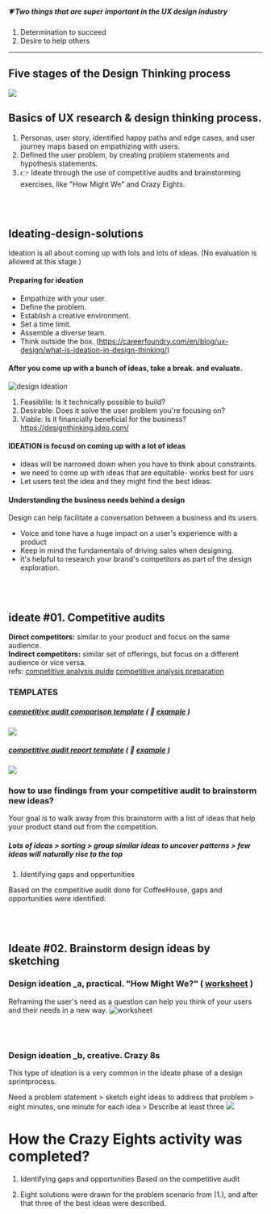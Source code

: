 ##### :heartpulse:  Two things that are super important in the UX design industry
1. Determination to succeed 
2. Desire to help others


___

## Five stages of the Design Thinking process
![ ](./images/ux-design-process.jpg)


## Basics of UX research & design thinking process. 
1. Personas, user story, identified happy paths and edge cases, and user journey maps based on empathizing with users.
2. Defined the user problem, by creating problem statements and hypothesis statements. 
3. :point_right: Ideate through the use of competitive audits and brainstorming exercises, like "How Might We" and Crazy Eights. 

<br/><br/>
## Ideating-design-solutions
Ideation is all about coming up with lots and lots of ideas. (No evaluation is allowed at this stage.)
#### Preparing for ideation
- Empathize with your user. 
- Define the problem. 
- Establish a creative environment.
- Set a time limit.
- Assemble a diverse team. 
- Think outside the box. (https://careerfoundry.com/en/blog/ux-design/what-is-ideation-in-design-thinking/)

####  After you come up with a bunch of ideas, take a break. and evaluate.
![design ideation](./images/DT-3-Design_Thinking.svg) 
1. Feasiblile: Is it technically possible to build? 
2. Desirable: Does it solve the user problem you're focusing on? 
3. Viable: Is it financially beneficial for the business? <br/>https://designthinking.ideo.com/

#### IDEATION is focusd on coming up with a lot of ideas
- ideas will be narrowed down when you have to think about constraints.
- we need to come up with ideas that are equitable- works best for usrs
- Let users test the idea and they might find the best ideas.

####  Understanding the business needs behind a design
Design can help facilitate a conversation between a business and its users.
- Voice and tone have a huge impact on a user's experience with a product
- Keep in mind the fundamentals of driving sales when designing.
- it's helpful to research your brand's competitors as part of the design exploration.


<br/><br/>
## ideate #01. Competitive audits
<b> Direct competitors:</b> similar to your product and focus on the same audience.<br/>
<b> Indirect competitors:</b> similar set of offerings, but focus on a different audience or vice versa.<br/>
refs: 
[competitive analysis quide](https://www.toptal.com/product-managers/freelance/product-designer-guide-to-competitive-analysis)
[competitive analysis preparation](https://edwardlowe.org/how-to-conduct-and-prepare-a-competitive-analysis/)

###  TEMPLATES
##### [competitive audit comparison template](https://docs.google.com/spreadsheets/d/1LVg_P5m-BkbHq_bc6_chsXOjpCgHicccRrvBwnau5y0/template/preview?resourcekey=0-JvbWRktWTVmeAPI2Mx2q9Q) ( :watermelon: [example](https://docs.google.com/spreadsheets/d/1OoIrE_H-rS7girFJpopQ0CBSuM98stuBFPNa-vMP5ls/template/preview#gid=2073884517) )

![](./images/Competitive-audit-template.jpg)

##### [competitive audit report template](https://docs.google.com/document/u/3/d/1PR1TfbyJLiBaYDkDpuKY9IR6OeSMmwLGll0XhPxN0Q4/template/preview) ( :shaved_ice: [example](https://docs.google.com/document/d/1lExH--Wky12432L7lUCkd6M7JOCLU7QTrlUgrOafnCg/template/preview#heading=h.ro6simovwtk5) )
![](./images/Competitive-Audit-Report.jpg)

### how to use findings from your competitive audit to brainstorm new ideas?
Your goal is to walk away from this brainstorm with a list of ideas that help your product stand out from the competition.
##### Lots of ideas >  sorting > group similar ideas to uncover patterns > few ideas will naturally rise to the top
1. Identifying gaps and opportunities

Based on the competitive audit done for CoffeeHouse, gaps and opportunities were identified:

<br/><br/>
## Ideate #02. Brainstorm design ideas by sketching

### Design ideation _a, practical. "How Might We?" ( [worksheet](./images/HMW-Worksheet.pdf) )

Reframing the user's need as a question can help you think of your users and their needs in a new way.
![worksheet](./images/hmw.jpg)


<br/><br/>
### Design ideation _b, creative. Crazy 8s 

This type of ideation is a very common in the ideate phase of a design sprintprocess.

Need a problem statement > sketch eight ideas to address that problem >  eight minutes, one minute for each idea > Describe at least three
![](https://d3c33hcgiwev3.cloudfront.net/imageAssetProxy.v1/JhrDtxPwQzqaw7cT8OM6cg_a92bdac94ff34d43a507762f71ec7baa_CoffeeHouse-Crazy-Eights-1-.jpeg?expiry=1675209600000&hmac=n7Arob4PW62y016_BS8EouAiB0R2o2r4hWxP8rDF7y0)

# How the Crazy Eights activity was completed?
1. Identifying gaps and opportunities Based on the competitive audit

2. Eight solutions were drawn for the problem scenario from (1.), and after that three of the best ideas were described.



